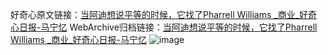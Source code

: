 好奇心原文链接：[当阿迪想说平等的时候，它找了Pharrell Williams _商业_好奇心日报-马宁忆](https://www.qdaily.com/articles/3167.html)
WebArchive归档链接：[当阿迪想说平等的时候，它找了Pharrell Williams _商业_好奇心日报-马宁忆](http://web.archive.org/web/20160503085121/http://www.qdaily.com/articles/3167.html)
![image](http://ww3.sinaimg.cn/large/007d5XDply1g3v6qvu4icj30u03ybqtx)